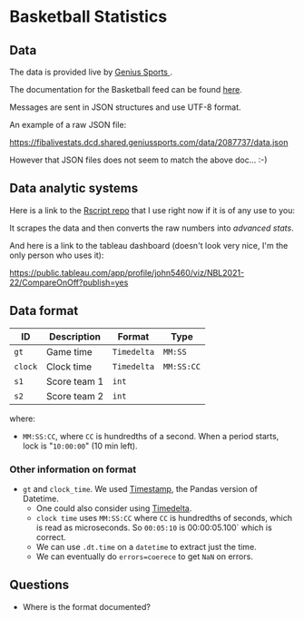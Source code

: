 # Basketball Statistics

## Data

The data is provided live by [Genius Sports ](https://developer.geniussports.com/).

The documentation for the Basketball feed can be found [here](https://developer.geniussports.com/livestats/tvfeed/index_basketball.html).

Messages are sent in JSON structures and use UTF-8 format.

An example of a raw JSON file:

https://fibalivestats.dcd.shared.geniussports.com/data/2087737/data.json

However that JSON files does not seem to match the above doc... :-)

## Data analytic systems

Here is a link to the [Rscript repo](https://github.com/jgalowe/euRobasketAu?organization=jgalowe&organization=jgalowe) that I use right now if it is of any use to you:

It scrapes the data and then converts the raw numbers into _advanced stats_.

And here is a link to the tableau dashboard (doesn't look very nice, I'm the only person who uses it):

https://public.tableau.com/app/profile/john5460/viz/NBL2021-22/CompareOnOff?publish=yes

## Data format

| ID            | Description | Format | Type |
| -----------   | ----------- | ------ | ---- |
| `gt`          | Game time | `Timedelta`  | `MM:SS`
| `clock`       | Clock time    | `Timedelta`   | `MM:SS:CC`
| `s1`       | Score team 1 | `int`
| `s2`       | Score team 2 | `int`

where:

- `MM:SS:CC`, where `CC` is hundredths of a second. When a period starts, lock is "`10:00:00`" (10 min left).

### Other information on format

* `gt` and `clock_time`. We used [Timestamp](https://pandas.pydata.org/docs/reference/api/pandas.Timestamp.html), the Pandas version of Datetime.
  * One could also consider using [Timedelta](https://pandas.pydata.org/pandas-docs/stable/reference/api/pandas.to_timedelta.html).
  * `clock time` uses `MM:SS:CC` where `CC` is hundredths of seconds, which is read as microseconds. So `00:05:10` is 00:00:05.100` which is correct.
  * We can use `.dt.time` on a `datetime` to extract just the time.
  * We can eventually do  `errors=coerece` to get `NaN` on errors.
## Questions

- Where is the format documented?

